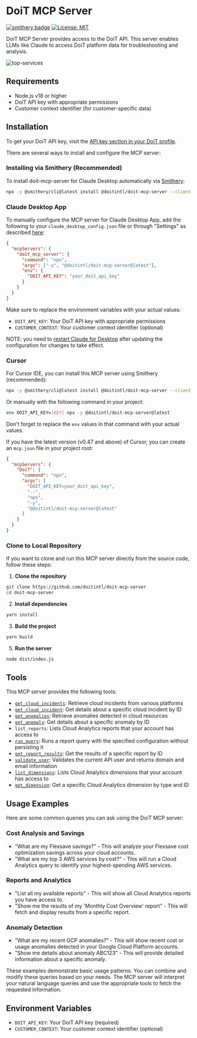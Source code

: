 # DoiT MCP Server

[![smithery badge](https://smithery.ai/badge/@doitintl/doit-mcp-server)](https://smithery.ai/server/@doitintl/doit-mcp-server)
[![License: MIT](https://img.shields.io/badge/License-MIT-yellow.svg)](https://opensource.org/licenses/MIT)

DoiT MCP Server provides access to the DoiT API. This server enables LLMs like Claude to access DoiT platform data for troubleshooting and analysis.

![top-services](https://github.com/user-attachments/assets/749dd237-3021-439d-b447-64605393389d)


## Requirements

- Node.js v18 or higher
- DoiT API key with appropriate permissions
- Customer context identifier (for customer-specific data)

## Installation

To get your DoiT API key, visit the [API key section in your DoiT profile](https://help.doit.com/docs/general/profile#api-key).

There are several ways to install and configure the MCP server:

### Installing via Smithery (Recommended)

To install doit-mcp-server for Claude Desktop automatically via [Smithery](https://smithery.ai/server/@doitintl/doit-mcp-server):

```bash
npx -y @smithery/cli@latest install @doitintl/doit-mcp-server --client claude
```

### Claude Desktop App

To manually configure the MCP server for Claude Desktop App, add the following to your `claude_desktop_config.json` file or through "Settings" as described [here](https://modelcontextprotocol.io/quickstart/user#2-add-the-filesystem-mcp-server):

```json
{
  "mcpServers": {
    "doit_mcp_server": {
      "command": "npx",
      "args": ["-y", "@doitintl/doit-mcp-server@latest"],
      "env": {
        "DOIT_API_KEY": "your_doit_api_key"
      }
    }
  }
}
```

Make sure to replace the environment variables with your actual values:

- `DOIT_API_KEY`: Your DoiT API key with appropriate permissions
- `CUSTOMER_CONTEXT`: Your customer context identifier (optional)

NOTE: you need to [restart Claude for Desktop](https://modelcontextprotocol.io/quickstart/user#3-restart-claude) after updating the configuration for changes to take effect.

### Cursor

For Cursor IDE, you can install this MCP server using Smithery (recommended):

```bash
npx -y @smithery/cli@latest install @doitintl/doit-mcp-server --client cursor
```

Or manually with the following command in your project:

```bash
env DOIT_API_KEY=[KEY] npx -y @doitintl/doit-mcp-server@latest
```

Don't forget to replace the `env` values in that command with your actual values.

If you have the latest version (v0.47 and above) of Cursor, you can create an `mcp.json` file in your project root:

```json
{
  "mcpServers": {
    "DoiT": {
      "command": "npx",
      "args": [
        "DOIT_API_KEY=your_doit_api_key",
        "--",
        "npx",
        "-y",
        "@doitintl/doit-mcp-server@latest"
      ]
    }
  }
}
```

### Clone to Local Repository

If you want to clone and run this MCP server directly from the source code, follow these steps:

1. **Clone the repository**

```bash
git clone https://github.com/doitintl/doit-mcp-server
cd doit-mcp-server
```

2. **Install dependencies**

```bash
yarn install
```

3. **Build the project**

```bash
yarn build
```

5. **Run the server**

```bash
node dist/index.js
```

## Tools

This MCP server provides the following tools:

- [`get_cloud_incidents`](https://developer.doit.com/reference/listknownissues): Retrieve cloud incidents from various platforms
- [`get_cloud_incident`](https://developer.doit.com/reference/getknownissue): Get details about a specific cloud incident by ID
- [`get_anomalies`](https://developer.doit.com/reference/listanomalies): Retrieve anomalies detected in cloud resources
- [`get_anomaly`](https://developer.doit.com/reference/getanomaly): Get details about a specific anomaly by ID
- `list_reports`: Lists Cloud Analytics reports that your account has access to
- [`run_query`](https://developer.doit.com/reference/query): Runs a report query with the specified configuration without persisting it
- [`get_report_results`](https://developer.doit.com/reference/getreport): Get the results of a specific report by ID
- [`validate_user`](https://developer.doit.com/reference/validate): Validates the current API user and returns domain and email information
- [`list_dimensions`](https://developer.doit.com/reference/listdimensions): Lists Cloud Analytics dimensions that your account has access to
- [`get_dimension`](https://developer.doit.com/reference/getdimensions): Get a specific Cloud Analytics dimension by type and ID

## Usage Examples

Here are some common queries you can ask using the DoiT MCP server:

### Cost Analysis and Savings

- "What are my Flexsave savings?" - This will analyze your Flexsave cost optimization savings across your cloud accounts.
- "What are my top 3 AWS services by cost?" - This will run a Cloud Analytics query to identify your highest-spending AWS services.

### Reports and Analytics

- "List all my available reports" - This will show all Cloud Analytics reports you have access to.
- "Show me the results of my 'Monthly Cost Overview' report" - This will fetch and display results from a specific report.

### Anomaly Detection

- "What are my recent GCP anomalies?" - This will show recent cost or usage anomalies detected in your Google Cloud Platform accounts.
- "Show me details about anomaly ABC123" - This will provide detailed information about a specific anomaly.

These examples demonstrate basic usage patterns. You can combine and modify these queries based on your needs. The MCP server will interpret your natural language queries and use the appropriate tools to fetch the requested information.

## Environment Variables

- `DOIT_API_KEY`: Your DoiT API key (required)
- `CUSTOMER_CONTEXT`: Your customer context identifier (optional)
